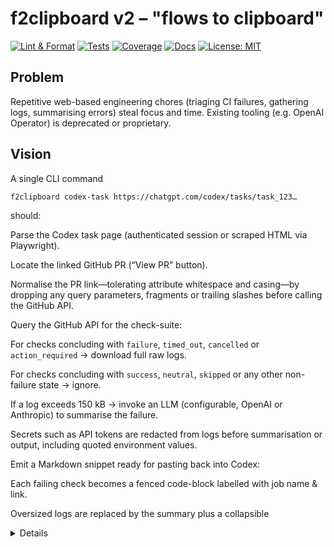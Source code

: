 # f2clipboard v2 – "flows to clipboard"

[![Lint & Format][lint-badge]][lint-workflow]
[![Tests][tests-badge]][tests-workflow]
[![Coverage][coverage-badge]][codecov]
[![Docs][docs-badge]][docs-workflow]
[![License: MIT](https://img.shields.io/badge/License-MIT-yellow.svg)](LICENSE)

[lint-badge]: https://img.shields.io/github/actions/workflow/status/futuroptimist/f2clipboard/01-lint-format.yml?label=lint%20%26%20format
[lint-workflow]: https://github.com/futuroptimist/f2clipboard/actions/workflows/01-lint-format.yml
[tests-badge]: https://img.shields.io/github/actions/workflow/status/futuroptimist/f2clipboard/02-tests.yml?label=tests
[tests-workflow]: https://github.com/futuroptimist/f2clipboard/actions/workflows/02-tests.yml
[coverage-badge]: https://codecov.io/gh/futuroptimist/f2clipboard/branch/main/graph/badge.svg
[codecov]: https://codecov.io/gh/futuroptimist/f2clipboard
[docs-badge]: https://img.shields.io/github/actions/workflow/status/futuroptimist/f2clipboard/03-docs.yml?label=docs
[docs-workflow]: https://github.com/futuroptimist/f2clipboard/actions/workflows/03-docs.yml

## Problem
Repetitive web-based engineering chores (triaging CI failures, gathering logs, summarising errors) steal focus and time. Existing tooling (e.g. OpenAI Operator) is deprecated or proprietary.

## Vision
A single CLI command
```bash
f2clipboard codex-task https://chatgpt.com/codex/tasks/task_123…
```
should:

Parse the Codex task page (authenticated session or scraped HTML via Playwright).

Locate the linked GitHub PR (“View PR” button).

Normalise the PR link—tolerating attribute whitespace and casing—by dropping
any query parameters, fragments or trailing slashes before calling the GitHub
API.

Query the GitHub API for the check-suite:

For checks concluding with `failure`, `timed_out`, `cancelled` or `action_required`
→ download full raw logs.

For checks concluding with `success`, `neutral`, `skipped` or any other
non-failure state → ignore.

If a log exceeds 150 kB → invoke an LLM (configurable, OpenAI or Anthropic) to summarise the failure.

Secrets such as API tokens are redacted from logs before summarisation or output,
including quoted environment values.

Emit a Markdown snippet ready for pasting back into Codex:

Each failing check becomes a fenced code-block labelled with job name & link.

Oversized logs are replaced by the summary plus a collapsible <details> section with the first 100 lines for context.

The original local file workflow is still available via the `files` command:

```bash
f2clipboard files --dir path/to/project
```

## Roadmap
### M0 (bootstrap)
- [x] Ship basic CLI with `codex-task` command and help text. 💯
- [x] Support GitHub personal-access tokens via `.env`. 💯
- [x] Fetch PR URL from Codex task HTML (unauthenticated test page). 💯

### M1 (minimum lovable product)
- [x] Parse check-suites with GitHub REST v3 (API version 2022-11-28). 💯
- [x] Download raw logs; gzip-decode when necessary. 💯
- [x] Size-gate logs → summarise via LLM. 💯
- [x] Write Markdown artefact to `stdout` **and** clipboard. 💯

### M2 (hardening)
- [x] Playwright headless login for private Codex tasks. 💯
- [x] Unit tests (pytest + `pytest-recording` vcr). 💯
- [x] Secret scanning & redaction (via custom regex; GitHub `ghp_`/`gho_`/`ghu_`/`ghs_`/`ghr_`/`github_pat_`, OpenAI `sk-`, Slack `xoxb-` and `xapp-`, `Bearer` tokens, and base64-like secrets containing `+`, `/` or `=`) while preserving whitespace around `=` and `:` and supporting quoted values. 💯
- [x] AWS access key redaction. 💯

### M3 (extensibility)
- [x] Plugin interface (`entry_points = "f2clipboard.plugins"`). 💯
- [x] First plugin: Jira ticket summariser. 💯
- [x] VS Code task provider / GitHub Action marketplace listing. 💯
- [x] CLI command to list registered plugins. 💯

### M4 (quality of life)
- [x] Support excluding file patterns in `files` command via `--exclude`. 💯
- [x] Dry-run option for `files` command to print Markdown instead of copying. 💯
- [x] Save `files` command output to a file via `--output`. 💯
- [x] JSON output option for `plugins` command. 💯
- [x] Non-interactive mode for `files` command to select all matches via `--all`. 💯
- [x] Plugin count via `plugins --count`. 💯
- [x] Show plugin versions via `plugins --versions`. 💯
- [x] Show plugin file paths via `plugins --paths`. 💯
- [x] Include additional file patterns in `files` command via `--include`. 💯
- [x] Sort plugin names via `plugins --sort`. 💯
- [x] Reverse plugin names via `plugins --reverse`. 💯
- [x] Filter plugin names via `plugins --filter`. 💯
- [x] Skip files larger than a threshold via `--max-size`. 💯

## Getting Started

```bash
git clone https://github.com/futuroptimist/f2clipboard
cd f2clipboard
pip install -e ".[dev]"
cp .env.example .env  # fill in your tokens
# Set GITHUB_TOKEN to authenticate GitHub API requests
# Whitespace-only values are ignored
# Set OPENAI_API_KEY or ANTHROPIC_API_KEY for log summarisation
# Set OPENAI_MODEL or ANTHROPIC_MODEL to choose the summarisation model
# Set CODEX_COOKIE to access private Codex tasks
```

Generate a Markdown snippet for a Codex task:

```bash
f2clipboard codex-task https://chatgpt.com/codex/tasks/task_123
```

The resulting Markdown is printed to your terminal and copied to the clipboard.
View the copied Markdown:

```bash
pbpaste                          # macOS
xclip -o -selection clipboard    # Linux
```
For a list of available options, run ``f2clipboard codex-task --help``.
To skip copying to the clipboard, pass ``--no-clipboard``:

```bash
f2clipboard codex-task https://chatgpt.com/codex/tasks/task_123 --no-clipboard
```

Override the default model with ``--openai-model`` or ``--anthropic-model``:

```bash
f2clipboard codex-task https://chatgpt.com/codex/tasks/task_123 --openai-model gpt-4o-mini
```

Adjust the log size threshold for summarisation with ``--log-size-threshold``:

```bash
f2clipboard codex-task https://chatgpt.com/codex/tasks/task_123 --log-size-threshold 200000
```

The default threshold can also be set via the ``LOG_SIZE_THRESHOLD`` environment variable in
your ``.env`` file.

Generate a prompt that reads a shared chat transcript and implements any code or configuration
changes it mentions:

```bash
f2clipboard chat2prompt https://chatgpt.com/share/abcdefg
```

The prompt is copied to your clipboard by default. To skip copying, use ``--no-clipboard``:

```bash
f2clipboard chat2prompt https://chatgpt.com/share/abcdefg --no-clipboard
```

HTML tags are stripped and block-level elements become newlines to preserve chat formatting.
Unordered lists are converted to `-` bullets and ordered lists become numbered items,
honouring any HTML `start` attributes.

Specify a different platform with ``--platform``:

```bash
f2clipboard chat2prompt https://chatgpt.com/share/abcdefg --platform anthropic
```

Adjust the HTTP timeout (must be > 0, default 10 seconds):

```bash
f2clipboard chat2prompt https://chatgpt.com/share/abcdefg --timeout 5
```

Copy selected files from a local repository:

```bash
f2clipboard files --dir path/to/project
```

The command skips common binary and image files (for example, `.jpg`, `.png`, `.heic`) so the
output contains only text-friendly content. It also honours patterns from `.gitignore`,
stripping any inline `#` comments.

Exclude glob patterns by repeating `--exclude`:

```bash
f2clipboard files --dir path/to/project --exclude 'node_modules/*' --exclude '*.log'
```

Include extra glob patterns by repeating `--include`:

```bash
f2clipboard files --pattern '*.py' --include '*.md' --include '*.txt'
```

Preview output without copying to the clipboard:

```bash
f2clipboard files --dir path/to/project --dry-run
```

Skip files larger than a given number of bytes:

```bash
f2clipboard files --dir path/to/project --max-size 1000
```

Save output to a Markdown file:

```bash
f2clipboard files --dir path/to/project --output snippet.md
```

Select all matched files without prompts:

```bash
f2clipboard files --dir path/to/project --pattern '*.py' --all
```

Combine with `--dry-run` to preview the output before copying.

Use brace expansion in patterns to match multiple extensions:

```bash
f2clipboard files --pattern '*.{py,js}'
```

Check the installed version:

```bash
f2clipboard --version
```

## GitHub Action

Run `f2clipboard` inside GitHub Actions using the bundled composite action:

```yaml
- uses: futuroptimist/f2clipboard@v1
  with:
    args: codex-task https://chatgpt.com/codex/tasks/task_123 --no-clipboard
```

Pass any CLI arguments via `args`; the default is `--help`.

## Plugins

f2clipboard loads plugins registered under the `f2clipboard.plugins` entry-point group. A plugin
exposes a callable that receives the Typer app and can register additional commands.

```toml
[project.entry-points."f2clipboard.plugins"]
hello = "my_package.plugin:register"
```

List installed plugins:

```bash
f2clipboard plugins
```

Sort them alphabetically:

```bash
f2clipboard plugins --sort
```

Reverse the order of plugins:

```bash
f2clipboard plugins --reverse
```

Sort descending:

```bash
f2clipboard plugins --sort --reverse
```

Filter by substring (case-insensitive with `--ignore-case`):

```bash
f2clipboard plugins --filter jira --ignore-case
```

Output as JSON:

```bash
f2clipboard plugins --json
```

Show the number of installed plugins:

```bash
f2clipboard plugins --count
```

Output the plugin count as JSON (including plugin names):

```bash
f2clipboard plugins --count --json
```

```json
{"count": 1, "plugins": ["jira"]}
```

Show plugin versions:

```bash
f2clipboard plugins --versions
```

Output versions as JSON:

```bash
f2clipboard plugins --versions --json
```

Show plugin source paths:

```bash
f2clipboard plugins --paths
```

Output paths as JSON:

```bash
f2clipboard plugins --paths --json
```

The first bundled plugin summarises Jira issues:

```bash
f2clipboard jira path/to/issue.json
```

Provide either a Jira issue URL or a path to a JSON export. The ticket's description is summarised
and copied to your clipboard.

## Contributing

See [AGENTS.md](AGENTS.md) for LLM-specific guidelines and [CONTRIBUTING.md](CONTRIBUTING.md) for the standard contribution workflow. Prompt templates live in [docs/prompts-codex.md](docs/prompts-codex.md).
